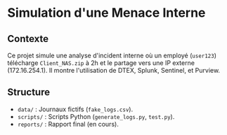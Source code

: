 # Simulation d'une Menace Interne

## Contexte
Ce projet simule une analyse d'incident interne où un employé (`user123`) télécharge `Client_NAS.zip` à 2h et le partage vers une IP externe (172.16.254.1). Il montre l'utilisation de DTEX, Splunk, Sentinel, et Purview.

## Structure
- `data/` : Journaux fictifs (`fake_logs.csv`).
- `scripts/` : Scripts Python (`generate_logs.py`, `test.py`).
- `reports/` : Rapport final (en cours).